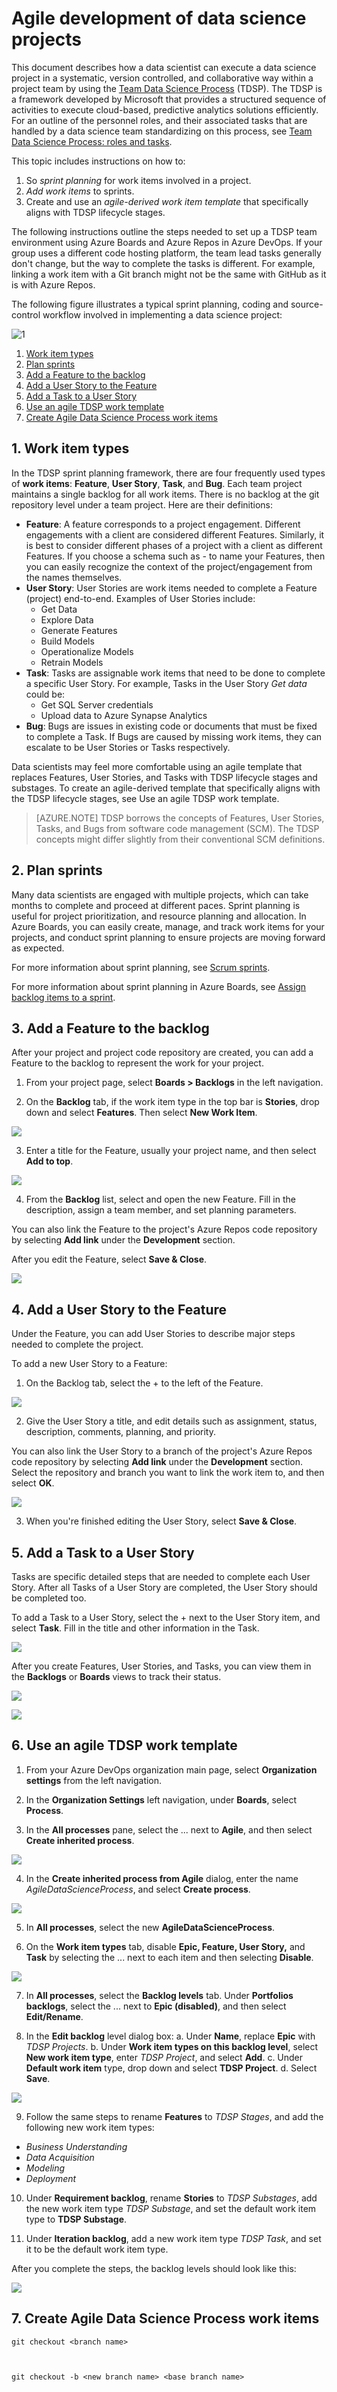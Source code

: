 <properties
	pageTitle="Agile development of data science projects"
	description="How a data scientist can execute a data science project in a systematic, version controlled, and collaborative way within a project team."  
	services="machine-learning"
	documentationCenter=""
	authors="bradsev"
	manager="jhubbard"
	editor="cgronlun" />

<tags
	ms.service="machine-learning"
	ms.workload="data-services"
	ms.tgt_pltfrm="na"
	ms.devlang="na"
	ms.topic="article"
	ms.date="09/21/2016"
	ms.author="bradsev;hangzh;"/>


# Agile development of data science projects

This document describes how a data scientist can execute a data science project in a systematic, version controlled, and collaborative way within a project team by using the [Team Data Science Process](README.md) (TDSP). The TDSP is a framework developed by Microsoft that provides a structured sequence of activities to execute cloud-based, predictive analytics solutions efficiently. For an outline of the personnel roles, and their associated tasks that are handled by a data science team standardizing on this process, see [Team Data Science Process: roles and tasks](roles-tasks.md). 

This topic includes instructions on how to: 

1. So *sprint planning* for work items involved in a project. 
2. *Add work items* to sprints.
3. Create and use an *agile-derived work item template* that specifically aligns with TDSP lifecycle stages.


The following instructions outline the steps needed to set up a TDSP team environment using Azure Boards and Azure Repos in Azure DevOps.
If your group uses a different code hosting platform, the team lead tasks generally don't change, but the way to complete the tasks is different. For example, linking a work item with a Git branch might not be the same with GitHub as it is with Azure Repos.

The following figure illustrates a typical sprint planning, coding and source-control workflow involved in implementing a data science project:

![1](./media/project-execution/project-execution-1-project-execute.png)


1. [Work item types](#WorkItems-1)
2. [Plan sprints](#PlanSprints-2)
3. [Add a Feature to the backlog](#AddFeature-3)
4. [Add a User Story to the Feature](#AddStoryunderfeature-4)
5. [Add a Task to a User Story](#AddTaskunderstory-5)
6. [Use an agile TDSP work template](#Linkaworkitemwithagitbranch-6)
7. [Create Agile Data Science Process work items](#CreateAgileDSPWorkItems-7)

##  1. <a name='WorkItems-1'></a>Work item types

In the TDSP sprint planning framework, there are four frequently used types of **work items**: **Feature**, **User Story**, **Task**, and **Bug**. Each team project maintains a single backlog for all work items. There is no backlog at the git repository level under a team project. Here are their definitions:

- **Feature**: A feature corresponds to a project engagement. Different engagements with a client are considered different Features. Similarly, it is best to consider different phases of a project with a client as different Features. If you choose a schema such as *<ClientName>-<EngagementName>* to name your Features, then you can easily recognize the context of the project/engagement from the names themselves.
- **User Story**: User Stories are work items needed to complete a Feature (project) end-to-end. Examples of User Stories include: 
	- Get Data 
	- Explore Data 
	- Generate Features
	- Build Models
	- Operationalize Models 
	- Retrain Models
- **Task**: Tasks are assignable work items that need to be done to complete a specific User Story. For example, Tasks in the User Story *Get data* could be:
	-  Get SQL Server credentials
	-  Upload data to Azure Synapse Analytics 
- **Bug**: Bugs are issues in existing code or documents that must be fixed to complete a Task. If Bugs are caused by missing work items, they can escalate to be User Stories or Tasks respectively. 
	
Data scientists may feel more comfortable using an agile template that replaces Features, User Stories, and Tasks with TDSP lifecycle stages and substages. To create an agile-derived template that specifically aligns with the TDSP lifecycle stages, see Use an agile TDSP work template.

>[AZURE.NOTE] TDSP borrows the concepts of Features, User Stories, Tasks, and Bugs from software code management (SCM). The TDSP concepts might differ slightly from their conventional SCM definitions.

##  2. <a name='PlanSprints-2'></a>Plan sprints

Many data scientists are engaged with multiple projects, which can take months to complete and proceed at different paces. Sprint planning is useful for project prioritization, and resource planning and allocation. In Azure Boards, you can easily create, manage, and track work items for your projects, and conduct sprint planning to ensure projects are moving forward as expected. 

For more information about sprint planning, see [Scrum sprints](https://en.wikipedia.org/wiki/Scrum_(software_development)#Sprint).

For more information about sprint planning in Azure Boards, see [Assign backlog items to a sprint](https://docs.microsoft.com/en-us/azure/devops/boards/sprints/assign-work-sprint).


##  3. <a name='AddFeature-3'></a>Add a Feature to the backlog

After your project and project code repository are created, you can add a Feature to the backlog to represent the work for your project.

1. From your project page, select **Boards > Backlogs** in the left navigation.

2. On the **Backlog** tab, if the work item type in the top bar is **Stories**, drop down and select **Features**. Then select **New Work Item**.

![](https://docs.microsoft.com/en-us/azure/machine-learning/team-data-science-process/media/agile-development/2-sprint-team-overview.png)

3. Enter a title for the Feature, usually your project name, and then select **Add to top**.

![](https://docs.microsoft.com/en-us/azure/machine-learning/team-data-science-process/media/agile-development/3-sprint-team-add-work.png)

4. From the **Backlog** list, select and open the new Feature. Fill in the description, assign a team member, and set planning parameters.

You can also link the Feature to the project's Azure Repos code repository by selecting **Add link** under the **Development** section.

After you edit the Feature, select **Save & Close**.

![](https://docs.microsoft.com/en-us/azure/machine-learning/team-data-science-process/media/agile-development/3a-add-link-repo.png)

##  4. <a name='AddStoryunderfeature-4'></a>Add a User Story to the Feature

Under the Feature, you can add User Stories to describe major steps needed to complete the project.

To add a new User Story to a Feature:

1. On the Backlog tab, select the + to the left of the Feature.

![](https://docs.microsoft.com/en-us/azure/machine-learning/team-data-science-process/media/agile-development/4-sprint-add-story.png)

2. Give the User Story a title, and edit details such as assignment, status, description, comments, planning, and priority.

You can also link the User Story to a branch of the project's Azure Repos code repository by selecting **Add link** under the **Development** section. Select the repository and branch you want to link the work item to, and then select **OK**.

![](https://docs.microsoft.com/en-us/azure/machine-learning/team-data-science-process/media/agile-development/5-sprint-edit-story.png)

3. When you're finished editing the User Story, select **Save & Close**.

##  5. <a name='AddTaskunderstory-5'></a>Add a Task to a User Story

Tasks are specific detailed steps that are needed to complete each User Story. After all Tasks of a User Story are completed, the User Story should be completed too.

To add a Task to a User Story, select the + next to the User Story item, and select **Task**. Fill in the title and other information in the Task.

![](https://docs.microsoft.com/en-us/azure/machine-learning/team-data-science-process/media/agile-development/7-sprint-add-task.png)

After you create Features, User Stories, and Tasks, you can view them in the **Backlogs** or **Boards** views to track their status.

![](https://docs.microsoft.com/en-us/azure/machine-learning/team-data-science-process/media/agile-development/8-sprint-backlog-view.png)

![](https://docs.microsoft.com/en-us/azure/machine-learning/team-data-science-process/media/agile-development/8a-sprint-board-view.png)



##  6. <a name='Linkaworkitemwithagitbranch-6'></a>Use an agile TDSP work template

1. From your Azure DevOps organization main page, select **Organization settings** from the left navigation.

2. In the **Organization Settings** left navigation, under **Boards**, select **Process**.

3. In the **All processes** pane, select the ... next to **Agile**, and then select **Create inherited process**.

![](https://docs.microsoft.com/en-us/azure/machine-learning/team-data-science-process/media/agile-development/10-settings.png)

4. In the **Create inherited process from Agile** dialog, enter the name *AgileDataScienceProcess*, and select **Create process**.

![](https://docs.microsoft.com/en-us/azure/machine-learning/team-data-science-process/media/agile-development/11-agileds.png)

5. In **All processes**, select the new **AgileDataScienceProcess**.

6. On the **Work item types** tab, disable **Epic, Feature, User Story,** and **Task** by selecting the ... next to each item and then selecting **Disable**.

![](https://docs.microsoft.com/en-us/azure/machine-learning/team-data-science-process/media/agile-development/12-disable.png)

7. In **All processes**, select the **Backlog levels** tab. Under **Portfolios backlogs**, select the ... next to **Epic (disabled)**, and then select **Edit/Rename**.

8. In the **Edit backlog** level dialog box:
a. Under **Name**, replace **Epic** with *TDSP Projects*.
b. Under **Work item types on this backlog level**, select **New work item type**, enter *TDSP Project*, and select **Add**.
c. Under **Default work item** type, drop down and select **TDSP Project**.
d. Select **Save**.

![](https://docs.microsoft.com/en-us/azure/machine-learning/team-data-science-process/media/agile-development/13-rename.png)

9. Follow the same steps to rename **Features** to *TDSP Stages*, and add the following new work item types:

* *Business Understanding*
* *Data Acquisition*
* *Modeling*
* *Deployment*

10. Under **Requirement backlog**, rename **Stories** to *TDSP Substages*, add the new work item type *TDSP Substage*, and set the default work item type to **TDSP Substage**.

11. Under **Iteration backlog**, add a new work item type *TDSP Task*, and set it to be the default work item type.

After you complete the steps, the backlog levels should look like this:

![](https://docs.microsoft.com/en-us/azure/machine-learning/team-data-science-process/media/agile-development/14-template.png)

##  7. <a name='CreateAgileDSPWorkItems-7'></a>Create Agile Data Science Process work items




	git checkout <branch name>


	
	git checkout -b <new branch name> <base branch name>

 
